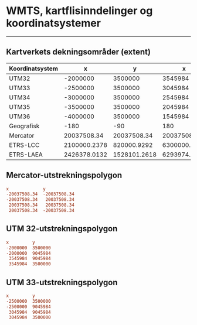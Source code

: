 # WMTS, kartflisinndelinger og koordinatsystemer

---

## Kartverkets dekningsområder (extent)

Koordinatsystem	|x	|y	|x	|y
--|--|--|--|--
UTM32	|-2000000	|3500000	|3545984	|9045984
UTM33	|-2500000	|3500000	|3045984	|9045984
UTM34	|-3000000	|3500000	|2545984	|9045984
UTM35	|-3500000	|3500000	|2045984	|9045984
UTM36	|-4000000	|3500000	|1545984	|9045984
Geografisk|-180	|-90	|180	|90
Mercator	|20037508.34	|20037508.34	|20037508.34	|20037508.34
ETRS-LCC	|2100000.2378	|820000.9292	|6300000.4541	|5021872.0731
ETRS-LAEA	|2426378.0132	|1528101.2618	|6293974.6215	|5446513.5222


## Mercator-utstrekningspolygon

```ini
x             y
-20037508.34  -20037508.34
-20037508.34   20037508.34
 20037508.34   20037508.34
 20037508.34  -20037508.34
 ```
## UTM 32-utstrekningspolygon

```ini
x         y
-2000000  3500000
-2000000  9045984
 3545984  9045984
 3545984  3500000
```

## UTM 33-utstrekningspolygon

```ini
x         y
-2500000  3500000
-2500000  9045984
 3045984  9045984
 3045984  3500000
```
